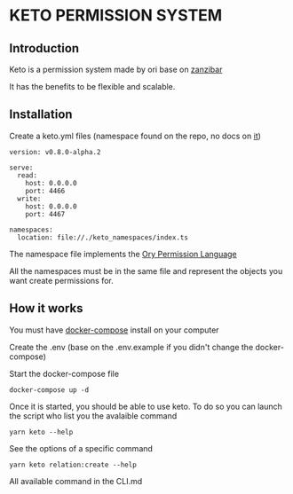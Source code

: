 # KETO PERMISSION SYSTEM

## Introduction
Keto is a permission system made by ori base on [zanzibar](https://research.google/pubs/pub48190/)

It has the benefits to be flexible and scalable.


## Installation
Create a keto.yml files (namespace found on the repo, no docs on [it](https://github.com/ory/keto/blob/a4b41bdb56bf93a1be1a969a0e7fef1670d260eb/contrib/rewrites-example/keto.yaml#L4))

```
version: v0.8.0-alpha.2

serve:
  read:
    host: 0.0.0.0
    port: 4466
  write:
    host: 0.0.0.0
    port: 4467

namespaces:
  location: file://./keto_namespaces/index.ts
```

The namespace file implements the [Ory Permission Language](https://www.ory.sh/docs/keto/#ory-permission-language)

All the namespaces must be in the same file and represent the objects you want create permissions for.

## How it works
You must have [docker-compose](https://docs.docker.com/compose/install/) install on your computer

Create the .env (base on the .env.example if you didn't change the docker-compose)

Start the docker-compose file
```
docker-compose up -d
```

Once it is started, you should be able to use keto. To do so you can launch the script who list you the avalaible command
```
yarn keto --help
```

See the options of a specific command
```
yarn keto relation:create --help
```

All available command in the CLI.md